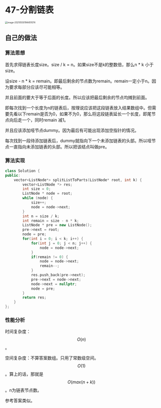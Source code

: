 # 47-分割链表

<img src="https://crayon-1302863897.cos.ap-beijing.myqcloud.com/image/image-20210530194451074.png" alt="image-20210530194451074" style="zoom:50%;" />



## 自己的做法

### 算法思想

首先求得链表长度size。size / k = n。如果size不是k的整数倍，那么n * k 小于size。

设size - n * k = remain。即最后剩余的节点数为remain。remain一定小于n。因为要求每部分应该尽可能相等。

并且前面的要大于等于后面的长度。所以应该把最后剩余的节点均摊到前面。

即每次找到一个长度为n的链表后，按理说应该把这段链表放入结果数组中。但需要先看以下remain是否为0，如果不为0，那么将这段链表延长一个长度，即尾节点向后走一个，同时remain 减1。

并且应该添加哑节点dummy。因为最后有可能出现添加空指针的情况。

每次找到一段待添加链表后，dummy就指向下一个未添加链表的头部。所以哑节点一直指向未添加链表的头部。所以把该结点叫做pre。



### 算法实现

```c++
class Solution {
public:
    vector<ListNode*> splitListToParts(ListNode* root, int k) {
        vector<ListNode *> res;
        int size = 0;
        ListNode * node = root;
        while (node) {
            size++;
            node = node->next;
        }
        int n = size / k;
        int remain = size - n * k;
        ListNode * pre = new ListNode();
        pre->next = root;
        node = pre;
        for(int i = 0; i < k; i++) {
            for(int j = 0; j < n; j++) {
                node = node->next;
            }
            if(remain != 0) {
                node = node->next;
                remain--;
            }
            res.push_back(pre->next);
            pre->next = node->next;
            node->next = nullptr;
            node = pre;
        }
        return res;
    }
};
```



### 性能分析

时间复杂度：$$O(n)$$。

空间复杂度：不算答案数组。只用了常数级空间。$$O(1)$$。算上的话，那就是$$O(max(n + k))$$。n为链表节点数。



参考答案类似。

